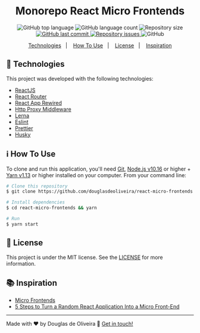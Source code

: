<h1 align="center">
    Monorepo React Micro Frontends
</h1>

<p align="center">
  <img alt="GitHub top language" src="https://img.shields.io/github/languages/top/douglasdeoliveira/react-micro-frontends.svg">

  <img alt="GitHub language count" src="https://img.shields.io/github/languages/count/douglasdeoliveira/react-micro-frontends.svg">

  <img alt="Repository size" src="https://img.shields.io/github/repo-size/douglasdeoliveira/react-micro-frontends.svg">

  <a href="https://github.com/douglasdeoliveira/react-micro-frontends/commits/master">
    <img alt="GitHub last commit" src="https://img.shields.io/github/last-commit/douglasdeoliveira/react-micro-frontends.svg">
  </a>

  <a href="https://github.com/douglasdeoliveira/react-micro-frontends/issues">
    <img alt="Repository issues" src="https://img.shields.io/github/issues/douglasdeoliveira/react-micro-frontends.svg">
  </a>

  <img alt="GitHub" src="https://img.shields.io/github/license/douglasdeoliveira/react-micro-frontends.svg">
</p>

<p align="center">
  <a href="#rocket-technologies">Technologies</a>&nbsp;&nbsp;&nbsp;|&nbsp;&nbsp;&nbsp;
  <a href="#information_source-how-to-use">How To Use</a>&nbsp;&nbsp;&nbsp;|&nbsp;&nbsp;&nbsp;
  <a href="#memo-license">License</a>&nbsp;&nbsp;&nbsp;|&nbsp;&nbsp;&nbsp;
  <a href="#books-inspiration">Inspiration</a>
</p>

## :rocket: Technologies

This project was developed with the following technologies:

- [ReactJS](https://reactjs.org/)
- [React Router](https://reacttraining.com/react-router/)
- [React App Rewired](https://github.com/timarney/react-app-rewired/)
- [Http Proxy Middleware](https://github.com/chimurai/http-proxy-middleware)
- [Lerna](https://github.com/lerna/lerna)
- [Eslint](https://eslint.org/)
- [Prettier](https://prettier.io/)
- [Husky](https://github.com/typicode/husky)

## :information_source: How To Use

To clone and run this application, you'll need [Git](https://git-scm.com), [Node.js v10.16][nodejs] or higher + [Yarn v1.13][yarn] or higher installed on your computer. From your command line:

```bash
# Clone this repository
$ git clone https://github.com/douglasdeoliveira/react-micro-frontends

# Install dependencies
$ cd react-micro-frontends && yarn

# Run
$ yarn start
```

## :memo: License

This project is under the MIT license. See the [LICENSE](https://github.com/douglasdeoliveira/react-micro-frontends/blob/master/LICENSE) for more information.

## :books: Inspiration

- [Micro Frontends](https://martinfowler.com/articles/micro-frontends.html)
- [5 Steps to Turn a Random React Application Into a Micro Front-End](https://medium.com/better-programming/5-steps-to-turn-a-random-react-application-into-a-micro-frontend-946718c147e7)

---

Made with ♥ by Douglas de Oliveira :wave: [Get in touch!](https://www.linkedin.com/in/douglasoliveiraa/)

[nodejs]: https://nodejs.org/
[yarn]: https://yarnpkg.com/
